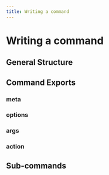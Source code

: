 ```yaml
---
title: Writing a command
---
```


# Writing a command

## General Structure

## Command Exports

### meta

### options

### args

### action

## Sub-commands
